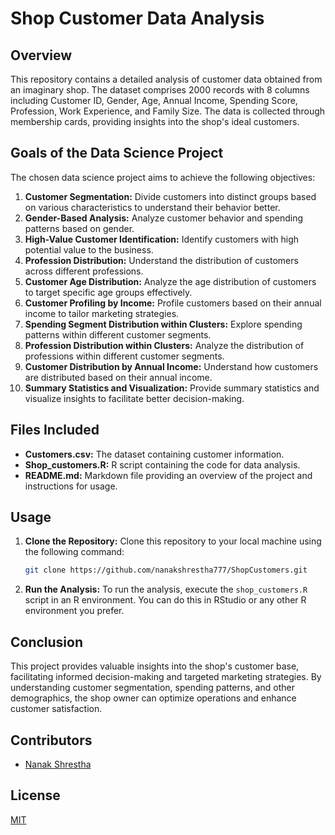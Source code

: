 # Shop Customer Data Analysis

## Overview
This repository contains a detailed analysis of customer data obtained from an imaginary shop. The dataset comprises 2000 records with 8 columns including Customer ID, Gender, Age, Annual Income, Spending Score, Profession, Work Experience, and Family Size. The data is collected through membership cards, providing insights into the shop's ideal customers.

## Goals of the Data Science Project
The chosen data science project aims to achieve the following objectives:

1. **Customer Segmentation:** Divide customers into distinct groups based on various characteristics to understand their behavior better.
2. **Gender-Based Analysis:** Analyze customer behavior and spending patterns based on gender.
3. **High-Value Customer Identification:** Identify customers with high potential value to the business.
4. **Profession Distribution:** Understand the distribution of customers across different professions.
5. **Customer Age Distribution:** Analyze the age distribution of customers to target specific age groups effectively.
6. **Customer Profiling by Income:** Profile customers based on their annual income to tailor marketing strategies.
7. **Spending Segment Distribution within Clusters:** Explore spending patterns within different customer segments.
8. **Profession Distribution within Clusters:** Analyze the distribution of professions within different customer segments.
9. **Customer Distribution by Annual Income:** Understand how customers are distributed based on their annual income.
10. **Summary Statistics and Visualization:** Provide summary statistics and visualize insights to facilitate better decision-making.

## Files Included
- **Customers.csv:** The dataset containing customer information.
- **Shop_customers.R:** R script containing the code for data analysis.
- **README.md:** Markdown file providing an overview of the project and instructions for usage.

## Usage
1. **Clone the Repository:** Clone this repository to your local machine using the following command:
    ```bash
    git clone https://github.com/nanakshrestha777/ShopCustomers.git
    ```
2. **Run the Analysis:** To run the analysis, execute the `shop_customers.R` script in an R environment. You can do this in RStudio or any other R environment you prefer.

## Conclusion
This project provides valuable insights into the shop's customer base, facilitating informed decision-making and targeted marketing strategies. By understanding customer segmentation, spending patterns, and other demographics, the shop owner can optimize operations and enhance customer satisfaction.

## Contributors
- [Nanak Shrestha](https://github.com/nanakshrestha777)

## License

[MIT](https://choosealicense.com/licenses/mit/)
